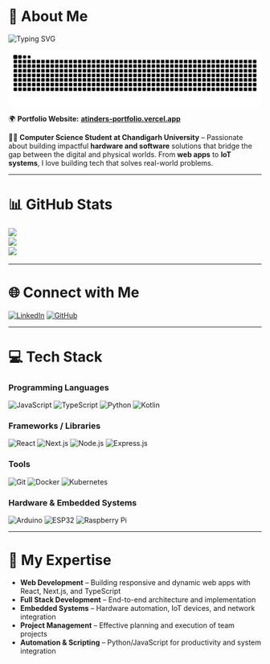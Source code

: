 # 🐣 About Me
![Typing SVG](https://readme-typing-svg.demolab.com/?lines=Full+Stack+Developer;IoT+and+Embedded+Systems+Innovator;Tech+Event+Manager;Cybersecurity+Learner;Hardware+Automation+Explorer;CS+Engineering+Student;Code%2C+Coffee+%26+Me+%e2%98%95%ef%b8%8f%f0%9f%92%bb)

<picture>
  <source media="(prefers-color-scheme: dark)" srcset="https://raw.githubusercontent.com/aakash4dev/aakash4dev/output/github-contribution-grid-snake-dark.svg" />
  <source media="(prefers-color-scheme: light)" srcset="https://raw.githubusercontent.com/aakash4dev/aakash4dev/output/github-contribution-grid-snake.svg" />
  <img alt="github-snake" src="github-contribution-grid-snake.svg" />
</picture>

🌍 **Portfolio Website:** [**atinders-portfolio.vercel.app**]([https://your-portfolio-link.com](https://atinders-portfolio.vercel.app/))

👨‍💻 **Computer Science Student at Chandigarh University** – Passionate about building impactful **hardware and software** solutions that bridge the gap between the digital and physical worlds. From **web apps** to **IoT systems**, I love building tech that solves real-world problems.

---

# 📊 GitHub Stats
![](https://github-readme-streak-stats.herokuapp.com/?user=atinderpal&theme=dark&hide_border=false)  
![](https://github-readme-stats.vercel.app/api/top-langs/?username=atinderpal&theme=dark&hide_border=false&include_all_commits=true&count_private=true&layout=compact)  
![](https://github-readme-stats.vercel.app/api?username=atinderpal&theme=dark&hide_border=false&include_all_commits=true&count_private=true)

---

# 🌐 Connect with Me
[![LinkedIn](https://img.shields.io/badge/LinkedIn-%230077B5.svg?logo=linkedin&logoColor=white)](https://www.linkedin.com/in/atinderpal-sing) 
[![GitHub](https://img.shields.io/badge/GitHub-%2312100E.svg?logo=github&logoColor=white)](https://github.com/ffrostic-burn) 

---

# 💻 Tech Stack

### **Programming Languages**
![JavaScript](https://img.shields.io/badge/javascript-%23323330.svg?style=for-the-badge&logo=javascript&logoColor=%23F7DF1E) 
![TypeScript](https://img.shields.io/badge/typescript-%23007ACC.svg?style=for-the-badge&logo=typescript&logoColor=white) 
![Python](https://img.shields.io/badge/python-%233776AB.svg?style=for-the-badge&logo=python&logoColor=white) 
![Kotlin](https://img.shields.io/badge/kotlin-%230095D5.svg?style=for-the-badge&logo=kotlin&logoColor=white)

### **Frameworks / Libraries**
![React](https://img.shields.io/badge/React-%2320232a.svg?style=for-the-badge&logo=react&logoColor=%2361DAFB) 
![Next.js](https://img.shields.io/badge/Next-black?style=for-the-badge&logo=next.js&logoColor=white) 
![Node.js](https://img.shields.io/badge/Node.js-%23339933.svg?style=for-the-badge&logo=node.js&logoColor=white) 
![Express.js](https://img.shields.io/badge/Express.js-%23000000.svg?style=for-the-badge&logo=express&logoColor=white)

### **Tools**
![Git](https://img.shields.io/badge/Git-fc6d26?style=for-the-badge&logo=git&logoColor=white) 
![Docker](https://img.shields.io/badge/docker-%230db7ed.svg?style=for-the-badge&logo=docker&logoColor=white) 
![Kubernetes](https://img.shields.io/badge/kubernetes-%23326ce5.svg?style=for-the-badge&logo=kubernetes&logoColor=white)

### **Hardware & Embedded Systems**
![Arduino](https://img.shields.io/badge/Arduino-%2300979D.svg?style=for-the-badge&logo=arduino&logoColor=white) 
![ESP32](https://img.shields.io/badge/ESP32-%23000000.svg?style=for-the-badge&logo=espressif&logoColor=white) 
![Raspberry Pi](https://img.shields.io/badge/Raspberry%20Pi-C51A4A?style=for-the-badge&logo=raspberry-pi&logoColor=white)

---

# 🔧 My Expertise
- **Web Development** – Building responsive and dynamic web apps with React, Next.js, and TypeScript  
- **Full Stack Development** – End-to-end architecture and implementation  
- **Embedded Systems** – Hardware automation, IoT devices, and network integration  
- **Project Management** – Effective planning and execution of team projects  
- **Automation & Scripting** – Python/JavaScript for productivity and system integration
